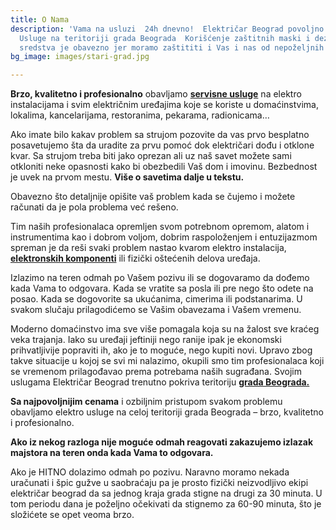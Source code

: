 ```yaml
---
title: O Nama
description: 'Vama na usluzi  24h dnevno!  Električar Beograd povoljno vrši Elektro
  Usluge na teritoriji grada Beograda  Korišćenje zaštitnih maski i dezinfekcionog
  sredstva je obavezno jer moramo zaštititi i Vas i nas od nepoželjnih komplikacija. '
bg_image: images/stari-grad.jpg

---
```

**Brzo, kvalitetno i profesionalno** obavljamo [**servisne usluge**](https://elektricar011.rs/elektro-usluge/) na elektro instalacijama i svim električnim uređajima koje se koriste u domaćinstvima, lokalima, kancelarijama, restoranima, pekarama, radionicama…

Ako imate bilo kakav problem sa strujom pozovite da vas prvo besplatno posavetujemo šta da uradite za prvu pomoć dok električari dođu i otklone kvar. Sa strujom treba biti jako oprezan ali uz naš savet možete sami otkloniti neke opasnosti kako bi obezbedili Vaš dom i imovinu. Bezbednost je uvek na prvom mestu. **Više o savetima dalje u tekstu.**

Obavezno što detaljnije opišite vaš problem kada se čujemo i možete računati da je pola problema već rešeno.

Tim naših profesionalaca opremljen svom potrebnom opremom, alatom i instrumentima kao i dobrom voljom, dobrim raspoloženjem i entuzijazmom spreman je da reši svaki problem nastao kvarom elektro instalacija, [**elektronskih komponenti**](https://www.allservice.rs/) ili fizički oštećenih delova uređaja.

Izlazimo na teren odmah po Vašem pozivu ili se dogovaramo da dođemo kada Vama to odgovara. Kada se vratite sa posla ili pre nego što odete na posao. Kada se dogovorite sa ukućanima, cimerima ili podstanarima. U svakom slučaju prilagodićemo se Vašim obavezama i Vašem vremenu.

Moderno domaćinstvo ima sve više pomagala koja su na žalost sve kraćeg veka trajanja. Iako su uređaji jeftiniji nego ranije ipak je ekonomski prihvatljivije popraviti ih, ako je to moguće, nego kupiti novi. Upravo zbog takve situacije u kojoj se svi mi nalazimo, okupili smo tim profesionalaca koji se vremenom prilagođavao prema potrebama naših sugrađana. Svojim uslugama Električar Beograd trenutno pokriva teritoriju [**grada Beograda.**](https://elektricar011.rs/elektricar-beograd/)

**Sa najpovoljnijim cenama** i ozbiljnim pristupom svakom problemu obavljamo elektro usluge na celoj teritoriji grada Beograda – brzo, kvalitetno i profesionalno.

**Ako iz nekog razloga nije moguće odmah reagovati zakazujemo izlazak majstora na teren onda kada Vama to odgovara.**

Ako je HITNO dolazimo odmah po pozivu. Naravno moramo nekada uračunati i špic gužve u saobraćaju pa je prosto fizički neizvodljivo ekipi električar beograd da sa jednog kraja grada stigne na drugi za 30 minuta. U tom periodu dana je poželjno očekivati da stignemo za 60-90 minuta, što je složićete se opet veoma brzo.